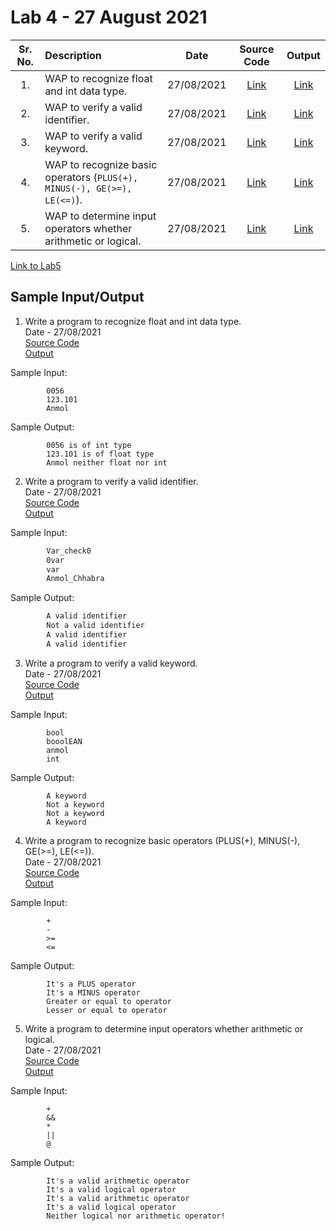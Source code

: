 # Lab 4 - 27 August 2021

| Sr. No. | Description | Date | Source Code | Output |
| :--: | :---- | :--: | :--: | :--: |
| 1. | WAP to recognize float and int data type. |  27/08/2021  | [Link](./recognize_float_int/recognize_float_int.l)  | [Link](./recognize_float_int/Output.PNG)
| 2. | WAP to verify a valid identifier. |  27/08/2021  | [Link](./verify_identifier/verify_identifier.l)  | [Link](./verify_identifier/Output.PNG)
| 3. | WAP to verify a valid keyword. |  27/08/2021  | [Link](./verify_keyword/verify_keyword.l)  | [Link](./verify_keyword/Output.PNG)
| 4. | WAP to recognize basic operators (`PLUS(+), MINUS(-), GE(>=), LE(<=)`). |  27/08/2021  | [Link](./recognize_basic_operators/recognize_basic_operators.l)  | [Link](./recognize_basic_operators/Output.PNG)
| 5. | WAP to determine input operators whether arithmetic or logical. |  27/08/2021  | [Link](./arithmetic_logical_operators/arithmetic_logical_operators.l)  | [Link](./arithmetic_logical_operators/Output.PNG)

[Link to Lab5](../Lab5)

## Sample Input/Output

1. Write a program to recognize float and int data type.</br>
       Date - 27/08/2021 </br>
       [Source Code](./recognize_float_int/recognize_float_int.l) <br>
       [Output](./recognize_float_int/Output.PNG) <br>

Sample Input:
```
        0056
        123.101
        Anmol
```
Sample Output:
```
        0056 is of int type
        123.101 is of float type
        Anmol neither float nor int
```

2. Write a program to verify a valid identifier.</br>
       Date - 27/08/2021 </br>
       [Source Code](./verify_identifier/verify_identifier.l) <br>
       [Output](./verify_identifier/Output.PNG) <br>

Sample Input:
```txt
        Var_check0
        0var
        var
        Anmol_Chhabra
```

Sample Output:
```txt
        A valid identifier
        Not a valid identifier
        A valid identifier
        A valid identifier
```

3. Write a program to verify a valid keyword.</br>
       Date - 27/08/2021 </br>
       [Source Code](./verify_keyword/verify_keyword.l) <br>
       [Output](./verify_keyword/Output.PNG) <br>

Sample Input:
```
        bool
        booolEAN
        anmol
        int
```
Sample Output:
```
        A keyword
        Not a keyword
        Not a keyword
        A keyword
```

4. Write a program to recognize basic operators (PLUS(+), MINUS(-), GE(>=), LE(<=)).</br>
       Date - 27/08/2021 </br>
       [Source Code](./recognize_basic_operators/recognize_basic_operators.l) <br>
       [Output](./recognize_basic_operators/Output.PNG) <br>

Sample Input:
```
        +
        -
        >=
        <=
```

Sample Output:
```
        It's a PLUS operator
        It's a MINUS operator
        Greater or equal to operator
        Lesser or equal to operator
```

5. Write a program to determine input operators whether arithmetic or logical.</br>
       Date - 27/08/2021 </br>
       [Source Code](./arithmetic_logical_operators/arithmetic_logical_operators.l) <br>
       [Output](./arithmetic_logical_operators/Output.PNG) <br>

Sample Input:
```
        +
        &&
        *
        ||
        @
```

Sample Output:
```
        It's a valid arithmetic operator
        It's a valid logical operator
        It's a valid arithmetic operator
        It's a valid logical operator
        Neither logical nor arithmetic operator!
```
